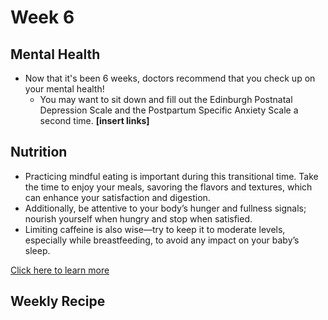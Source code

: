 # Week 6
## Mental Health
- Now that it's been 6 weeks, doctors recommend that you check up on your mental health!
  - You may want to sit down and fill out the Edinburgh Postnatal Depression Scale and the Postpartum Specific Anxiety Scale a second time. **[insert links]**

## Nutrition
- Practicing mindful eating is important during this transitional time. Take the time to enjoy your meals, savoring the flavors and textures, which can enhance your satisfaction and digestion. 
- Additionally, be attentive to your body’s hunger and fullness signals; nourish yourself when hungry and stop when satisfied. 
- Limiting caffeine is also wise—try to keep it to moderate levels, especially while breastfeeding, to avoid any impact on your baby’s sleep.

[Click here to learn more](https://www.mayoclinic.org/healthy-lifestyle/infant-and-toddler-health/in-depth/breastfeeding-nutrition/art-20046912)

## Weekly Recipe